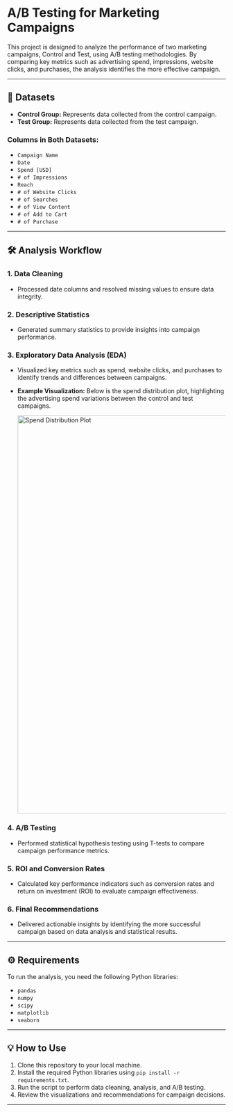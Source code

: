 # A/B Testing for Marketing Campaigns

This project is designed to analyze the performance of two marketing campaigns, Control and Test, using A/B testing methodologies. By comparing key metrics such as advertising spend, impressions, website clicks, and purchases, the analysis identifies the more effective campaign.

---

## 📂 Datasets

- **Control Group:** Represents data collected from the control campaign.
- **Test Group:** Represents data collected from the test campaign.

### Columns in Both Datasets:
- `Campaign Name`
- `Date`
- `Spend [USD]`
- `# of Impressions`
- `Reach`
- `# of Website Clicks`
- `# of Searches`
- `# of View Content`
- `# of Add to Cart`
- `# of Purchase`

---

## 🛠️ Analysis Workflow

### 1. **Data Cleaning**
   - Processed date columns and resolved missing values to ensure data integrity.

### 2. **Descriptive Statistics**
   - Generated summary statistics to provide insights into campaign performance.

### 3. **Exploratory Data Analysis (EDA)**
   - Visualized key metrics such as spend, website clicks, and purchases to identify trends and differences between campaigns.
   - **Example Visualization:**
     Below is the spend distribution plot, highlighting the advertising spend variations between the control and test campaigns.

     <img width="915" alt="Spend Distribution Plot" src="https://github.com/user-attachments/assets/d5839062-dead-431f-98dc-374ed630c450">

### 4. **A/B Testing**
   - Performed statistical hypothesis testing using T-tests to compare campaign performance metrics.

### 5. **ROI and Conversion Rates**
   - Calculated key performance indicators such as conversion rates and return on investment (ROI) to evaluate campaign effectiveness.

### 6. **Final Recommendations**
   - Delivered actionable insights by identifying the more successful campaign based on data analysis and statistical results.

---

## ⚙️ Requirements

To run the analysis, you need the following Python libraries:

- `pandas`
- `numpy`
- `scipy`
- `matplotlib`
- `seaborn`

---

## 💡 How to Use

1. Clone this repository to your local machine.
2. Install the required Python libraries using `pip install -r requirements.txt`.
3. Run the script to perform data cleaning, analysis, and A/B testing.
4. Review the visualizations and recommendations for campaign decisions.

---


